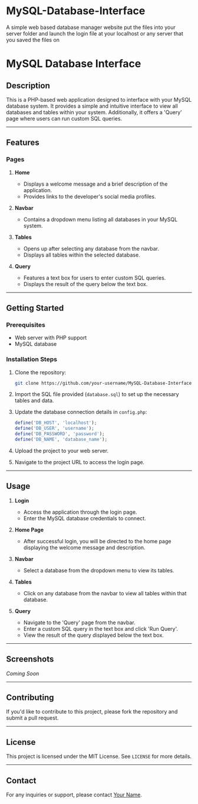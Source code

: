 # MySQL-Database-Interface

A simple web based database manager website 
put the files into your server folder and launch the login file at your localhost or any server that you saved the files on
# MySQL Database Interface

## Description
This is a PHP-based web application designed to interface with your MySQL database system. It provides a simple and intuitive interface to view all databases and tables within your system. Additionally, it offers a 'Query' page where users can run custom SQL queries.

---

## Features

### Pages

1. **Home**
    - Displays a welcome message and a brief description of the application.
    - Provides links to the developer's social media profiles.

2. **Navbar**
    - Contains a dropdown menu listing all databases in your MySQL system.

3. **Tables**
    - Opens up after selecting any database from the navbar.
    - Displays all tables within the selected database.

4. **Query**
    - Features a text box for users to enter custom SQL queries.
    - Displays the result of the query below the text box.

---

## Getting Started

### Prerequisites

- Web server with PHP support
- MySQL database

### Installation Steps

1. Clone the repository:
    ```bash
    git clone https://github.com/your-username/MySQL-Database-Interface.git
    ```

2. Import the SQL file provided (`database.sql`) to set up the necessary tables and data.

3. Update the database connection details in `config.php`:
    ```php
    define('DB_HOST', 'localhost');
    define('DB_USER', 'username');
    define('DB_PASSWORD', 'password');
    define('DB_NAME', 'database_name');
    ```

4. Upload the project to your web server.

5. Navigate to the project URL to access the login page.

---

## Usage

1. **Login**
    - Access the application through the login page.
    - Enter the MySQL database credentials to connect.

2. **Home Page**
    - After successful login, you will be directed to the home page displaying the welcome message and description.

3. **Navbar**
    - Select a database from the dropdown menu to view its tables.

4. **Tables**
    - Click on any database from the navbar to view all tables within that database.

5. **Query**
    - Navigate to the 'Query' page from the navbar.
    - Enter a custom SQL query in the text box and click 'Run Query'.
    - View the result of the query displayed below the text box.

---

## Screenshots

*Coming Soon*

---

## Contributing

If you'd like to contribute to this project, please fork the repository and submit a pull request.

---

## License

This project is licensed under the MIT License. See `LICENSE` for more details.

---

## Contact

For any inquiries or support, please contact [Your Name](mailto:youremail@example.com).

